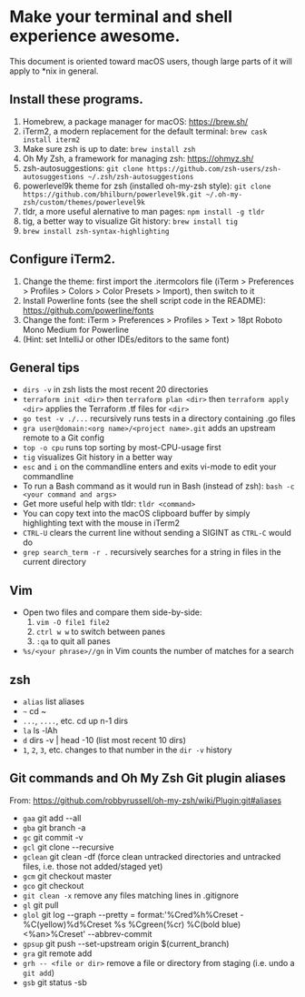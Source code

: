 # Make your terminal and shell experience awesome.

This document is oriented toward macOS users, though large parts of it will apply to *nix in general.

## Install these programs.

1. Homebrew, a package manager for macOS: https://brew.sh/
1. iTerm2, a modern replacement for the default terminal: `brew cask install iterm2`
1. Make sure zsh is up to date: `brew install zsh`
1. Oh My Zsh, a framework for managing zsh: https://ohmyz.sh/
1. zsh-autosuggestions: `git clone https://github.com/zsh-users/zsh-autosuggestions ~/.zsh/zsh-autosuggestions`
1. powerlevel9k theme for zsh (installed oh-my-zsh style): `git clone https://github.com/bhilburn/powerlevel9k.git ~/.oh-my-zsh/custom/themes/powerlevel9k`
1. tldr, a more useful alernative to man pages: `npm install -g tldr`
1. tig, a better way to visualize Git history: `brew install tig`
1. `brew install zsh-syntax-highlighting`

## Configure iTerm2.

1. Change the theme: first import the .itermcolors file (iTerm > Preferences > Profiles > Colors > Color Presets > Import), then switch to it
1. Install Powerline fonts (see the shell script code in the README): https://github.com/powerline/fonts
1. Change the font: iTerm > Preferences > Profiles > Text > 18pt Roboto Mono Medium for Powerline
1. (Hint: set IntelliJ or other IDEs/editors to the same font)

## General tips

* `dirs -v` in zsh lists the most recent 20 directories
* `terraform init <dir>` then `terraform plan <dir>` then `terraform apply <dir>` applies the Terraform .tf files for `<dir>`
* `go test -v ./...` recursively runs tests in a directory containing .go files
* `gra user@domain:<org name>/<project name>.git` adds an upstream remote to a Git config
* `top -o cpu` runs top sorting by most-CPU-usage first
* `tig` visualizes Git history in a better way
* `esc` and `i` on the commandline enters and exits vi-mode to edit your commandline
* To run a Bash command as it would run in Bash (instead of zsh): `bash -c <your command and args>`
* Get more useful help with tldr: `tldr <command>`
* You can copy text into the macOS clipboard buffer by simply highlighting text with the mouse in iTerm2
* `CTRL-U` clears the current line without sending a SIGINT as `CTRL-C` would do
* `grep search_term -r .` recursively searches for a string in files in the current directory

## Vim

* Open two files and compare them side-by-side:
  1. `vim -O file1 file2`
  2. `ctrl w w` to switch between panes
  3. `:qa` to quit all panes
* `%s/<your phrase>//gn` in Vim counts the number of matches for a search

## zsh

* `alias` list aliases
* `~` cd ~
* `...`, `....`, etc. cd up n-1 dirs
* `la` ls -lAh
* `d` dirs -v | head -10 (list most recent 10 dirs)
* `1`, `2`, `3`, etc. changes to that number in the `dir -v` history

## Git commands and Oh My Zsh Git plugin aliases

From: https://github.com/robbyrussell/oh-my-zsh/wiki/Plugin:git#aliases

* `gaa` git add --all
* `gba`	git branch -a
* `gc` git commit -v
* `gcl` git clone --recursive
* `gclean`	git clean -df (force clean untracked directories and untracked files, i.e. those not added/staged yet)
* `gcm`	git checkout master
* `gco`	git checkout
* `git clean -x` remove any files matching lines in .gitignore
* `gl` git pull
* `glol` git log --graph --pretty = format:'%Cred%h%Creset -%C(yellow)%d%Creset %s %Cgreen(%cr) %C(bold blue)<%an>%Creset' --abbrev-commit
* `gpsup` git push --set-upstream origin $(current_branch)
* `gra` git remote add
* `grh -- <file or dir>` remove a file or directory from staging (i.e. undo a `git add`)
* `gsb`	git status -sb
